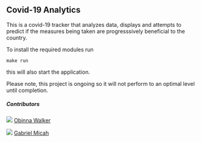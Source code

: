 
## Covid-19 Analytics

This is a covid-19 tracker that analyzes data, displays and attempts to predict if the measures being taken are progresssively beneficial to the country.


To install the required modules run

```
make run
```

this will also start the application.

Please note, this project is ongoing so it will not perform to an optimal level until completion.


##### Contributors
[![](https://avatars0.githubusercontent.com/u/8572766?size=40)](https://github.com/ObieWalker) [Obinna Walker](https://github.com/ObieWalker)

[![](https://avatars0.githubusercontent.com/u/26353008?size=40)](https://github.com/topseySuave) [Gabriel Micah](https://github.com/topseySuave)
